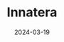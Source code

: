 ---  
layout: startup_page  
title: "Innatera"  
id: "innatera.com"  
permalink: "/innaterainnatera.com03192024/"  
website: "https://innatera.com/"  
funding_round: "Series A"  
funding_amount: "€15M"  
investors: "Invest-NL Deep Tech Fund, the EIC Fund, MIG Capital, Matterwave Ventures, Delft Enterprises"  
about: "Innatera develops ultra-low power neuromorphic processors that mimic the human brain's processing mechanisms. Their Spiking Neural Processor T1 offers high-performance signal processing and pattern recognition with minimal power consumption. The company aims to bring intelligence to a billion sensors by 2030."  
markets: "Semiconductors, AI, Neuromorphic Computing"  
hq: "Rijswijk, South Holland, Netherlands"  
founded_year: "2018"  
linkedin: "https://www.linkedin.com/company/innatera"  
twitter: "https://twitter.com/innatera_nano"  
instagram: ""  
facebook: ""  
crunchbase: "https://www.crunchbase.com/organization/innatera-nanosystems"  
pitchbook: "https://pitchbook.com/profiles/company/343520-65"  

date_display: "19-Mar-2024"  
date: "2024-03-19"

# SEO Optimization  
meta_title: "Innatera - Series A Funding (€15M)"  
meta_description: "Innatera, Innatera develops ultra-low power neuromorphic processors that mimic the human brain's processing mechanisms. Their Spiking Neural Processor T1 offers..."  
meta_keywords: "Innatera, Semiconductors, AI, Neuromorphic Computing, Series A funding"  
canonical_url: "https://startup.projectstartups.com/innaterainnatera.com03192024/"  
---